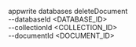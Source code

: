 appwrite databases deleteDocument \
        --databaseId <DATABASE_ID> \
        --collectionId <COLLECTION_ID> \
        --documentId <DOCUMENT_ID>
